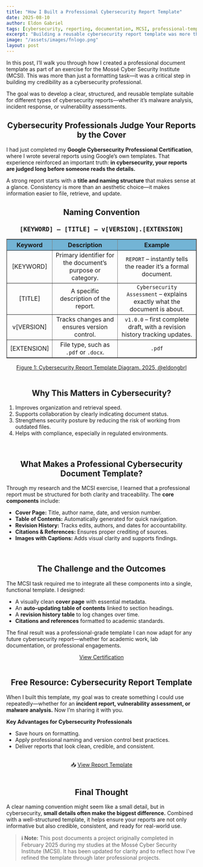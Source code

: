```yaml
---
title: "How I Built a Professional Cybersecurity Report Template"
date: 2025-08-10
author: Eldon Gabriel
tags: [cybersecurity, reporting, documentation, MCSI, professional-template]
excerpt: "Building a reusable cybersecurity report template was more than formatting—it was about credibility, clarity, and professionalism."
image: "/assets/images/fnlogo.png"
layout: post
---
```


In this post, I’ll walk you through how I created a professional document template as part of an exercise for the Mossé Cyber Security Institute (MCSI). This was more than just a formatting task—it was a critical step in building my credibility as a cybersecurity professional.  

The goal was to develop a clear, structured, and reusable template suitable for different types of cybersecurity reports—whether it’s malware analysis, incident response, or vulnerability assessments.  

<center><h2>Cybersecurity Professionals Judge Your Reports by the Cover</h2></center>

I had just completed my **Google Cybersecurity Professional Certification**, where I wrote several reports using Google’s own templates. That experience reinforced an important truth: **in cybersecurity, your reports are judged long before someone reads the details.**

A strong report starts with a **title and naming structure** that makes sense at a glance. Consistency is more than an aesthetic choice—it makes information easier to file, retrieve, and update.  

<center><h2>Naming Convention</h2></center>

<div align="center">

<h3><kbd>[KEYWORD] – [TITLE] – v[VERSION].[EXTENSION]</kbd></h3>

<table border="1" cellspacing="0" cellpadding="5" style="border-collapse: collapse; text-align: center;">
  <thead style="background-color: #73b4d5;">
    <tr>
      <th>Keyword</th>
      <th>Description</th>
      <th>Example</th>
    </tr>
  </thead>
  <tbody>
    <tr>
      <td>[KEYWORD]</td>
      <td>Primary identifier for the document’s purpose or category.</td>
      <td><code>REPORT</code> – instantly tells the reader it’s a formal document.</td>
    </tr>
    <tr>
      <td>[TITLE]</td>
      <td>A specific description of the report.</td>
      <td><code>Cybersecurity Assessment</code> – explains exactly what the document is about.</td>
    </tr>
    <tr>
      <td>v[VERSION]</td>
      <td>Tracks changes and ensures version control.</td>
      <td><code>v1.0.0</code> – first complete draft, with a revision history tracking updates.</td>
    </tr>
    <tr>
      <td>[EXTENSION]</td>
      <td>File type, such as <code>.pdf</code> or <code>.docx</code>.</td>
      <td><code>.pdf</code></td>
    </tr>
  </tbody>
</table>
</div>

<center><a href="https://github.com/EldonGabriel/eldongabriel.github.io/blob/main/assets/images/cybersecurity-report-template-diagram.png" target="_blank">Figure 1: Cybersecurity Report Template Diagram. 2025, @eldongbrl</a></center>
<br>

<center><h2>Why This Matters in Cybersecurity?</h2></center>
<ol>
  <li>Improves organization and retrieval speed.</li>
  <li>Supports collaboration by clearly indicating document status.</li>
  <li>Strengthens security posture by reducing the risk of working from outdated files.</li>
  <li>Helps with compliance, especially in regulated environments.</li>
</ol>
<br>

<center><h2>What Makes a Professional Cybersecurity Document Template?  
</h2></center>

Through my research and the MCSI exercise, I learned that a professional report must be structured for both clarity and traceability. The **core components** include:  

<ul>
  <li><strong>Cover Page:</strong> Title, author name, date, and version number.</li>
  <li><strong>Table of Contents:</strong> Automatically generated for quick navigation.</li>
  <li><strong>Revision History:</strong> Tracks edits, authors, and dates for accountability.</li>
  <li><strong>Citations & References:</strong> Ensures proper crediting of sources.</li>
  <li><strong>Images with Captions:</strong> Adds visual clarity and supports findings.</li>
</ul>
 <br> 

<center><h2>The Challenge and the Outcomes</h2></center>

The MCSI task required me to integrate all these components into a single, functional template. I designed:  

- A visually clean **cover page** with essential metadata.  
- An **auto-updating table of contents** linked to section headings.  
- A **revision history table** to log changes over time.  
- **Citations and references** formatted to academic standards.  

The final result was a professional-grade template I can now adapt for any future cybersecurity report—whether for academic work, lab documentation, or professional engagements.  

<center><a href="https://students.mosse-institute.com/exercise/yL7qdP5eE4OI4rFJrxIg" target="_blank">View Certification</a></center>
<br>

<center><h2>Free Resource: Cybersecurity Report Template</h2></center>

When I built this template, my goal was to create something I could use repeatedly—whether for an **incident report, vulnerability assessment, or malware analysis.** Now I’m sharing it with you.  

**Key Advantages for Cybersecurity Professionals**  
- Save hours on formatting.  
- Apply professional naming and version control best practices.  
- Deliver reports that look clean, credible, and consistent.  
<br>

<center>📥 <a href="https://docs.google.com/document/d/1pG9jjDdVDl7Cqu-DoQOv6XSBhqG5YSJxUJQt0u1-01A/edit?tab=t.0#heading=h.oxc6p4pln7ek" target="_blank">View Report Template</a></center>
<br>

<center><h2>Final Thought</h2></center>

A clear naming convention might seem like a small detail, but in cybersecurity, **small details often make the biggest difference.** Combined with a well-structured template, it helps ensure your reports are not only informative but also credible, consistent, and ready for real-world use.  

> **ℹ️ Note:** This post documents a project originally completed in February 2025 during my studies at the Mossé Cyber Security Institute (MCSI). It has been updated for clarity and to reflect how I’ve refined the template through later professional projects.
